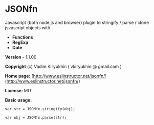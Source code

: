 # JSONfn

Javascript (both node.js and browser) plugin to stringify / parse / clone jsvascript objects with

  - **Functions**
  - **RegExp**
  - **Date**


**Version** - 1.1.00

**Copyright** (c) Vadim Kiryukhin ( vkiryukhin @ gmail.com )

**Home page:** [http://www.eslinstructor.net/jsonfn/](http://www.eslinstructor.net/jsonfn/)

**License:** MIT

**Basic usage:**

    var str = JSONfn.stringify(obj);

    var obj = JSONfn.parse(str);
